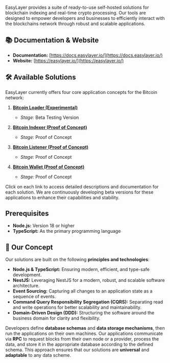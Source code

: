 EasyLayer provides a suite of ready-to-use self-hosted solutions for blockchain indexing and real-time crypto processing. Our tools are designed to empower developers and businesses to efficiently interact with the blockchains network through robust and scalable applications.

## 📚 Documentation & Website

- **Documentation:** [https://docs.easylayer.io/](https://docs.easylayer.io/)
- **Website:** [https://easylayer.io/](https://easylayer.io/)

## 🛠️ Available Solutions

EasyLayer currently offers four core application concepts for the Bitcoin network:

1. **[Bitcoin Loader (Experimental)](https://github.com/EasyLayer/bitcoin-loader)**
   - *Stage:* Beta Testing Version

2. **[Bitcoin Indexer (Proof of Concept)](https://github.com/EasyLayer/bitcoin-indexer)**
   - *Stage:* Proof of Concept

3. **[Bitcoin Listener (Proof of Concept)](https://github.com/EasyLayer/bitcoin-listener)**
   - *Stage:* Proof of Concept

4. **[Bitcoin Wallet (Proof of Concept)](https://github.com/EasyLayer/bitcoin-wallet)**
   - *Stage:* Proof of Concept

Click on each link to access detailed descriptions and documentation for each solution. We are continuously developing beta versions for these applications to enhance their capabilities and stability.

## Prerequisites

- **Node.js:** Version 18 or higher
- **TypeScript:** As the primary programming language

## 🧩 Our Concept

Our solutions are built on the following **principles and technologies**:

- **Node.js & TypeScript:** Ensuring modern, efficient, and type-safe development.
- **NestJS:** Leveraging NestJS for a modern, robust, and scalable software architecture.
- **Event Sourcing:** Capturing all changes to an application state as a sequence of events.
- **Command Query Responsibility Segregation (CQRS):** Separating read and write operations for better scalability and maintainability.
- **Domain-Driven Design (DDD):** Structuring the software around the business domain for clarity and flexibility.

Developers define **database schemas** and **data storage mechanisms**, then run the applications on their own machines. Our applications communicate via **RPC** to request blocks from their own node or a provider, process the data, and store it in the appropriate database according to the defined schema. This approach ensures that our solutions are **universal** and **adaptable** to any data scheme.
